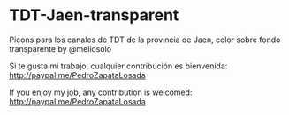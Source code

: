 # TDT-Jaen-transparent
Picons para los canales de TDT de la provincia de Jaen, color sobre fondo transparente by @meliosolo

Si te gusta mi trabajo, cualquier contribución es bienvenida: http://paypal.me/PedroZapataLosada

If you enjoy my job, any contribution is welcomed: http://paypal.me/PedroZapataLosada
